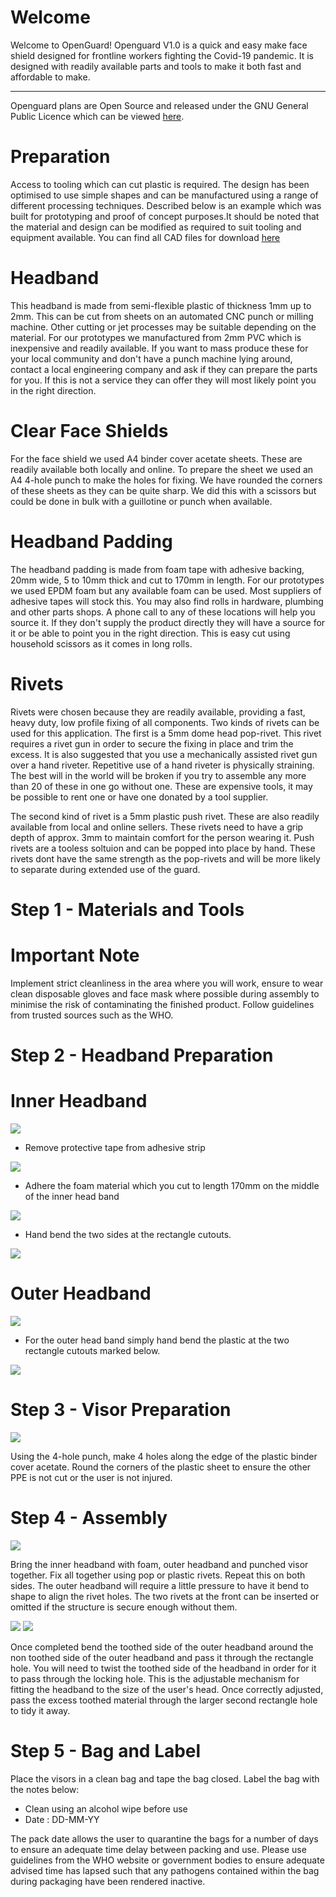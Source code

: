 # Welcome

Welcome to OpenGuard! Openguard V1.0 is a quick and easy make face shield designed for frontline workers fighting the Covid-19 pandemic. It is designed with readily available parts and tools to make it both fast and affordable to make.

* * *

Openguard plans are Open Source and released under the GNU General Public Licence which can be viewed [here](https://www.gnu.org/licenses/gpl-3.0.html).


# Preparation

Access to tooling which can cut plastic is required. The design has been optimised to use simple shapes and can be manufactured using a range of different processing techniques. Described below is an example which was built for prototyping and proof of concept purposes.It should be noted that the material and design can be modified as required to suit tooling and equipment available. You can find all CAD files for download [here](/src/OpenGuardV1.0.zip)

# Headband

This headband is made from semi-flexible plastic of thickness 1mm up to 2mm. This can be cut from sheets on an automated CNC punch or milling machine. Other cutting or jet processes may be suitable depending on the material. For our prototypes we manufactured from 2mm PVC which is inexpensive and readily available. If you want to mass produce these for your local community and don't have a punch machine lying around, contact a local engineering company and ask if they can prepare the parts for you. If this is not a service they can offer they will most likely point you in the right direction.


# Clear Face Shields

For the face shield we used A4 binder cover acetate sheets. These are readily available both locally and online. To prepare the sheet we used an A4 4-hole punch to make the holes for fixing. We have rounded the corners of these sheets as they can be quite sharp. We did this with a scissors but could be done in bulk with a guillotine or punch when available.


# Headband Padding

The headband padding is made from foam tape with adhesive backing, 20mm wide, 5 to 10mm thick and cut to 170mm in length. For our prototypes we used EPDM foam but any available foam can be used. Most suppliers of adhesive tapes will stock this. You may also find rolls in hardware, plumbing and other parts shops. A phone call to any of these locations will help you source it. If they don't supply the product directly they will have a source for it or be able to point you in the right direction. This is easy cut using household scissors as it comes in long rolls.


# Rivets

Rivets were chosen because they are readily available, providing a fast, heavy duty, low profile fixing of all components. Two kinds of rivets can be used for this application. The first is a 5mm dome head pop-rivet. This rivet requires a rivet gun in order to secure the fixing in place and trim the excess. It is also suggested that you use a mechanically assisted rivet gun over a hand riveter. Repetitive use of a hand riveter is physically straining. The best will in the world will be broken if you try to assemble any more than 20 of these in one go without one. These are expensive tools, it may be possible to rent one or have one donated by a tool supplier.


The second kind of rivet is a 5mm plastic push rivet. These are also readily available from local and online sellers. These rivets need to have a grip depth of approx. 3mm to maintain comfort for the person wearing it. Push rivets are a tooless soltuion and can be popped into place by hand. These rivets dont have the same strength as the pop-rivets and will be more likely to separate during extended use of the guard.



# Step 1 - Materials and Tools

<div class="alert alert-danger" role="alert">

# Important Note

Implement strict cleanliness in the area where you will work, ensure to wear clean disposable gloves and face mask where possible during assembly to minimise the risk of contaminating the finished product. Follow guidelines from trusted sources such as the WHO.


# Step 2 - Headband Preparation

# Inner Headband

![](images/image10.png)

- Remove protective tape from adhesive strip

![](images/image12.png)

- Adhere the foam material which you cut to length 170mm on the middle of the inner head band

![](images/image7.png)

- Hand bend the two sides at the rectangle cutouts.

![](images/image2.png)

# Outer Headband

![](images/image16.png)

- For the outer head band simply hand bend the plastic at the two rectangle cutouts marked below.

![](images/image17.png)


# Step 3 - Visor Preparation

![](images/image5.jpg)

Using the 4-hole punch, make 4 holes along the edge of the plastic binder cover acetate. Round the corners of the plastic sheet to ensure the other PPE is not cut or the user is not injured.



# Step 4 - Assembly

![](images/image1.png)

Bring the inner headband with foam, outer headband and punched visor together. Fix all together using pop or plastic rivets. Repeat this on both sides. The outer headband will require a little pressure to have it bend to shape to align the rivet holes. The two rivets at the front can be inserted or omitted if the structure is secure enough without them.

![](images/illustration1.png) ![](images/image18.png)

Once completed bend the toothed side of the outer headband around the non toothed side of the outer headband and pass it through the rectangle hole. You will need to twist the toothed side of the headband in order for it to pass through the locking hole. This is the adjustable mechanism for fitting the headband to the size of the user's head. Once correctly adjusted, pass the excess toothed material through the larger second rectangle hole to tidy it away.


# Step 5 - Bag and Label

Place the visors in a clean bag and tape the bag closed. Label the bag with the notes below:

*   Clean using an alcohol wipe before use
*   Date : DD-MM-YY  

The pack date allows the user to quarantine the bags for a number of days to ensure an adequate time delay between packing and use. Please use guidelines from the WHO website or government bodies to ensure adequate advised time has lapsed such that any pathogens contained within the bag during packaging have been rendered inactive.
